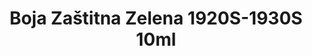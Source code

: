 ---
layout: product
title: "Boja Zaštitna Zelena 1920S-1930S 10ml"
price: "330" 
desc: "Acrylic Laquer 10mL"
img_path: "/assets/img/RC076.jpg"
brand: "AK "
available: true
special_offer: false
new: false
soon: false
cat: "020000"
subcat: "020200"
subsubcat: "020201"
sifra: "RC076"
---